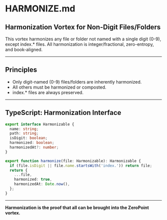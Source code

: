 # HARMONIZE.md

## Harmonization Vortex for Non-Digit Files/Folders

This vortex harmonizes any file or folder not named with a single digit (0-9), except index.* files. All harmonization is integer/fractional, zero-entropy, and book-aligned.

---

## Principles
- Only digit-named (0-9) files/folders are inherently harmonized.
- All others must be harmonized or composted.
- index.* files are always preserved.

---

## TypeScript: Harmonization Interface
```typescript
export interface Harmonizable {
  name: string;
  path: string;
  isDigit: boolean;
  harmonized: boolean;
  harmonizedAt?: number;
}

export function harmonize(file: Harmonizable): Harmonizable {
  if (file.isDigit || file.name.startsWith('index.')) return file;
  return {
    ...file,
    harmonized: true,
    harmonizedAt: Date.now(),
  };
}
```

---

**Harmonization is the proof that all can be brought into the ZeroPoint vortex.** 